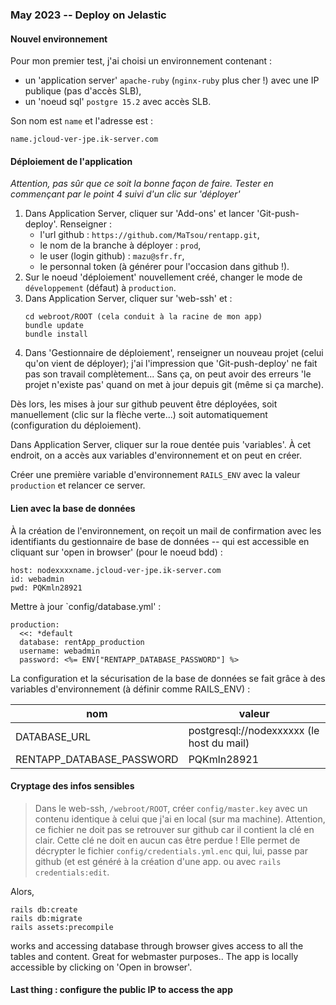 ### May 2023 -- Deploy on Jelastic

#### Nouvel environnement
Pour mon premier test, j'ai choisi un environnement contenant :
+ un 'application server' `apache-ruby` (`nginx-ruby` plus cher !) avec une IP 
  publique (pas d'accès SLB),
+ un 'noeud sql' `postgre 15.2` avec accès SLB.

Son nom est `name` et l'adresse est :
```
name.jcloud-ver-jpe.ik-server.com
```

#### Déploiement de l'application
_Attention, pas sûr que ce soit la bonne façon de faire. Tester en commençant 
par le point 4 suivi d'un clic sur 'déployer'_
1. Dans Application Server, cliquer sur 'Add-ons' et lancer 'Git-push-deploy'. 
   Renseigner :
   + l'url github : `https://github.com/MaTsou/rentapp.git`,
   + le nom de la branche à déployer : `prod`,
   + le user (login github) : `mazu@sfr.fr`,
   + le personnal token (à générer pour l'occasion dans github !).
1. Sur le noeud 'déploiement' nouvellement créé, changer le mode de 
   `développement` (défaut) à `production`.
1. Dans Application Server, cliquer sur 'web-ssh' et :
   ```
   cd webroot/ROOT (cela conduit à la racine de mon app)
   bundle update
   bundle install
   ```
1. Dans 'Gestionnaire de déploiement', renseigner un nouveau projet (celui 
   qu'on vient de déployer); j'ai l'impression que 'Git-push-deploy' ne fait 
   pas son travail complètement... Sans ça, on peut avoir des erreurs 'le 
   projet n'existe pas' quand on met à jour depuis git (même si ça marche).

Dès lors, les mises à jour sur github peuvent être déployées, soit manuellement 
(clic sur la flèche verte...) soit automatiquement (configuration du 
déploiement).

Dans Application Server, cliquer sur la roue dentée puis 'variables'. À cet 
endroit, on a accès aux variables d'environnement et on peut en créer.

Créer une première variable d'environnement `RAILS_ENV` avec la valeur 
`production` et relancer ce server.

#### Lien avec la base de données
À la création de l'environnement, on reçoit un mail de confirmation avec les 
identifiants du gestionnaire de base de données -- qui est accessible en cliquant sur 'open in browser' (pour le noeud bdd) :
```
host: nodexxxxname.jcloud-ver-jpe.ik-server.com
id: webadmin
pwd: PQKmln28921
```

Mettre à jour `config/database.yml' :
```
production:
  <<: *default
  database: rentApp_production
  username: webadmin
  password: <%= ENV["RENTAPP_DATABASE_PASSWORD"] %>
```

La configuration et la sécurisation de la base de données se fait grâce à des 
variables d'environnement (à définir comme RAILS_ENV) :

| nom | valeur |
| --- | ------ |
| DATABASE_URL | postgresql://nodexxxxxx (le host du mail) |
| RENTAPP_DATABASE_PASSWORD | PQKmln28921 |

#### Cryptage des infos sensibles

> Dans le web-ssh, `/webroot/ROOT`, créer `config/master.key` avec un contenu 
> identique à celui que j'ai en local (sur ma machine). Attention, ce fichier 
> ne doit pas se retrouver sur github car il contient la clé en clair. Cette 
> clé ne doit en aucun cas être perdue !
> Elle permet de décrypter le fichier `config/credentials.yml.enc` qui, lui, 
> passe par github (et est généré à la création d'une app. ou avec `rails 
> credentials:edit`.

Alors,
```
rails db:create
rails db:migrate
rails assets:precompile
```
works and accessing database through browser gives access to all the tables and 
content. Great for webmaster purposes..
The app is locally accessible by clicking on 'Open in browser'.

#### Last thing : configure the public IP to access the app
